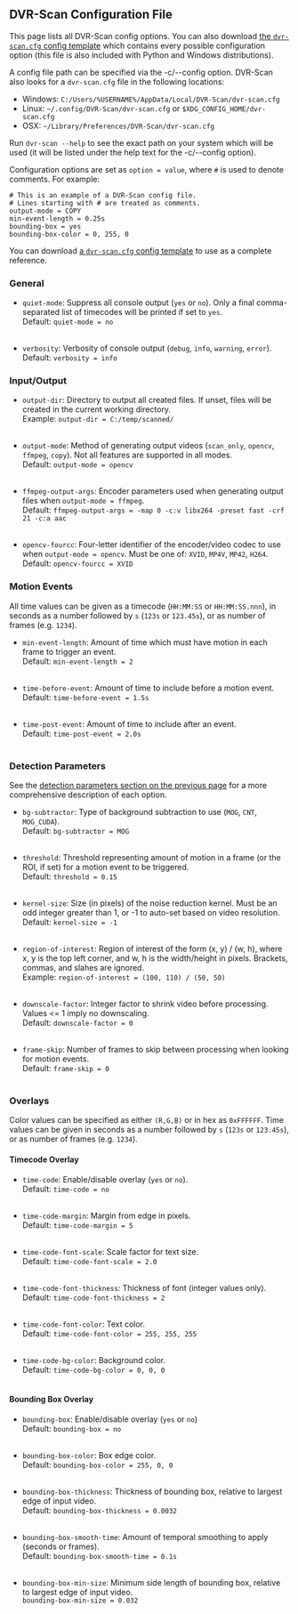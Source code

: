 
## DVR-Scan Configuration File

This page lists all DVR-Scan config options. You can also download [the `dvr-scan.cfg` config template](https://github.com/Breakthrough/DVR-Scan/blob/v1.5/dvr-scan.cfg) which contains every possible configuration option (this file is also included with Python and Windows distributions).

A config file path can be specified via the -c/--config option. DVR-Scan also looks for a `dvr-scan.cfg` file in the following locations:

 * Windows: `C:/Users/%USERNAME%/AppData/Local/DVR-Scan/dvr-scan.cfg`
 * Linux: `~/.config/DVR-Scan/dvr-scan.cfg` or `$XDG_CONFIG_HOME/dvr-scan.cfg`
 * OSX: `~/Library/Preferences/DVR-Scan/dvr-scan.cfg`

Run `dvr-scan --help` to see the exact path on your system which will be used (it will be listed under the help text for the -c/--config option).

Configuration options are set as `option = value`, where `#` is used to denote comments. For example:

```
# This is an example of a DVR-Scan config file.
# Lines starting with # are treated as comments.
output-mode = COPY
min-event-length = 0.25s
bounding-box = yes
bounding-box-color = 0, 255, 0
```

You can download [a `dvr-scan.cfg` config template](https://github.com/Breakthrough/DVR-Scan/blob/v1.5/dvr-scan.cfg) to use as a complete reference.


### General

 * `quiet-mode`: Suppress all console output (`yes` or `no`). Only a final comma-separated list of timecodes will be printed if set to `yes`.
<br/>Default: `quiet-mode = no`
<br/><br/>

 * `verbosity`: Verbosity of console output (`debug`, `info`, `warning`, `error`).
<br/>Default: `verbosity = info`


### Input/Output

 * `output-dir`: Directory to output all created files. If unset, files will be created in the current working directory.
<br/>Example: `output-dir = C:/temp/scanned/`
<br/><br/>

 * `output-mode`: Method of generating output videos (`scan_only`, `opencv`, `ffmpeg`, `copy`). Not all features are supported in all modes.
<br/>Default: `output-mode = opencv`
<br/><br/>

 * `ffmpeg-output-args`: Encoder parameters used when generating output files when `output-mode = ffmpeg`.
<br/>Default: `ffmpeg-output-args = -map 0 -c:v libx264 -preset fast -crf 21 -c:a aac`
<br/><br/>

 * `opencv-fourcc`: Four-letter identifier of the encoder/video codec to use when `output-mode = opencv`. Must be one of: `XVID`, `MP4V`, `MP42`, `H264`.
<br/>Default: `opencv-fourcc = XVID`


### Motion Events

All time values can be given as a timecode (`HH:MM:SS` or `HH:MM:SS.nnn`), in seconds as a number followed by `s` (`123s` or `123.45s`), or as number of frames (e.g. `1234`).

 * `min-event-length`: Amount of time which must have motion in each frame to trigger an event.
<br/>Default: `min-event-length = 2`
<br/><br/>

 * `time-before-event`: Amount of time to include before a motion event.
<br/>Default: `time-before-event = 1.5s`
<br/><br/>

 * `time-post-event`: Amount of time to include after an event.
<br/>Default: `time-post-event = 2.0s`
<br/><br/>


### Detection Parameters

See the [detection parameters section on the previous page](options.md#detection-parameters) for a more comprehensive description of each option.

 * `bg-subtractor`: Type of background subtraction to use (`MOG`, `CNT`, `MOG_CUDA`).
<br/>Default: `bg-subtractor = MOG`
<br/><br/>

 * `threshold`: Threshold representing amount of motion in a frame (or the ROI, if set) for a motion event to be triggered.
<br/>Default: `threshold = 0.15`
<br/><br/>

 * `kernel-size`: Size (in pixels) of the noise reduction kernel. Must be an odd integer greater than 1, or -1 to auto-set based on video resolution.
<br/>Default: `kernel-size = -1`
<br/><br/>

 * `region-of-interest`: Region of interest of the form (x, y) / (w, h), where x, y is the top left corner, and w, h is the width/height in pixels. Brackets, commas, and slahes are ignored.
<br/>Example: `region-of-interest = (100, 110) / (50, 50)`
<br/><br/>

 * `downscale-factor`: Integer factor to shrink video before processing. Values <= 1 imply no downscaling.
<br/>Default: `downscale-factor = 0`
<br/><br/>

 * `frame-skip`: Number of frames to skip between processing when looking for motion events.
<br/>Default: `frame-skip = 0`
<br/><br/>


### Overlays

Color values can be specified as either `(R,G,B)` or in hex as `0xFFFFFF`. Time values can be given in seconds as a number followed by `s` (`123s` or `123.45s`), or as number of frames (e.g. `1234`).

#### Timecode Overlay

 * `time-code`: Enable/disable overlay (`yes` or `no`).
<br/>Default: `time-code = no`
<br/><br/>

 * `time-code-margin`: Margin from edge in pixels.
<br/>Default: `time-code-margin = 5`
<br/><br/>

 * `time-code-font-scale`: Scale factor for text size.
<br/>Default: `time-code-font-scale = 2.0`
<br/><br/>

 * `time-code-font-thickness`: Thickness of font (integer values only).
<br/>Default: `time-code-font-thickness = 2`
<br/><br/>

 * `time-code-font-color`: Text color.
<br/>Default: `time-code-font-color = 255, 255, 255`
<br/><br/>

 * `time-code-bg-color`: Background color.
<br/>Default: `time-code-bg-color = 0, 0, 0`
<br/><br/>

#### Bounding Box Overlay

 * `bounding-box`: Enable/disable overlay (`yes` or `no`)
<br/>Default: `bounding-box = no`
<br/><br/>

 * `bounding-box-color`: Box edge color.
<br/>Default: `bounding-box-color = 255, 0, 0`
<br/><br/>

 * `bounding-box-thickness`: Thickness of bounding box, relative to largest edge of input video.
<br/>Default: `bounding-box-thickness = 0.0032`
<br/><br/>

 * `bounding-box-smooth-time`: Amount of temporal smoothing to apply (seconds or frames).
<br/>Default: `bounding-box-smooth-time = 0.1s`
<br/><br/>

 * `bounding-box-min-size`: Minimum side length of bounding box, relative to largest edge of input video.
<br/>`bounding-box-min-size = 0.032`
<br/><br/>
